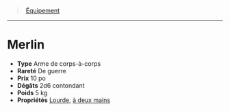 ﻿---
!EquipmentItem
Type: Arme de corps-à-corps
Price: 10 po
Weight: 5 kg
Rarity: De guerre
Damages: 2d6 contondant
Properties: '[Lourde](hd_weapons_lourde.md), [à deux mains](hd_weapons_a_deux_mains.md)'
Id: equipment_hd.md#merlin
ParentLink: equipment_hd.md#Équipement
Name: Merlin
ParentName: Équipement
NameLevel: 1
Attributes: {}
AttributesDictionary: >+
  {}

---
> [Équipement](hd_equipment.md)

---

# Merlin

- **Type** Arme de corps-à-corps
- **Rareté** De guerre
- **Prix** 10 po
- **Dégâts** 2d6 contondant
- **Poids** 5 kg
- **Propriétés** [Lourde](hd_weapons_lourde.md), [à deux mains](hd_weapons_a_deux_mains.md)

